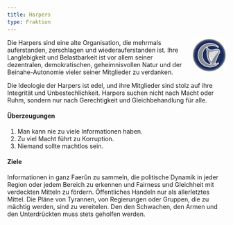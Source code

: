 ```yaml
---
title: Harpers
type: Fraktion
---
```


<img
  src='/images/factions/harpers.png'
  style='width:15%;
         float:right;
         margin-left: 1rem;
         margin-bottom: 1rem;'/>

Die Harpers sind eine alte Organisation, die mehrmals auferstanden, zerschlagen und wiederauferstanden ist.
Ihre Langlebigkeit und Belastbarkeit ist vor allem seiner dezentralen, demokratischen, geheimnisvollen Natur und der Beinahe-Autonomie vieler seiner Mitglieder zu verdanken.

Die Ideologie der Harpers ist edel, und ihre Mitglieder sind stolz auf ihre Integrität und Unbestechlichkeit. Harpers suchen nicht nach Macht oder Ruhm, sondern nur nach Gerechtigkeit und Gleichbehandlung für alle.

#### Überzeugungen

1. Man kann nie zu viele Informationen haben.
2. Zu viel Macht führt zu Korruption.
3. Niemand sollte machtlos sein.

#### Ziele

Informationen in ganz Faerûn zu sammeln, die politische Dynamik in jeder Region oder jedem Bereich zu erkennen und Fairness und Gleichheit mit verdeckten Mitteln zu fördern. Öffentliches Handeln nur als allerletztes Mittel. Die Pläne von Tyrannen, von Regierungen oder Gruppen, die zu mächtig werden, sind zu vereitelen. Den den Schwachen, den Armen und den Unterdrückten muss stets geholfen werden.
